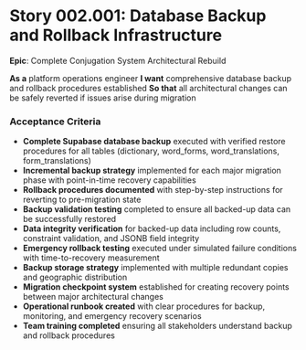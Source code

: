 # Story 002.001: Database Backup and Rollback Infrastructure

**Epic**: Complete Conjugation System Architectural Rebuild

**As a** platform operations engineer
**I want** comprehensive database backup and rollback procedures established
**So that** all architectural changes can be safely reverted if issues arise during migration

### Acceptance Criteria

- **Complete Supabase database backup** executed with verified restore procedures for all tables (dictionary, word_forms, word_translations, form_translations)
- **Incremental backup strategy** implemented for each major migration phase with point-in-time recovery capabilities
- **Rollback procedures documented** with step-by-step instructions for reverting to pre-migration state
- **Backup validation testing** completed to ensure all backed-up data can be successfully restored
- **Data integrity verification** for backed-up data including row counts, constraint validation, and JSONB field integrity
- **Emergency rollback testing** executed under simulated failure conditions with time-to-recovery measurement
- **Backup storage strategy** implemented with multiple redundant copies and geographic distribution
- **Migration checkpoint system** established for creating recovery points between major architectural changes
- **Operational runbook created** with clear procedures for backup, monitoring, and emergency recovery scenarios
- **Team training completed** ensuring all stakeholders understand backup and rollback procedures

